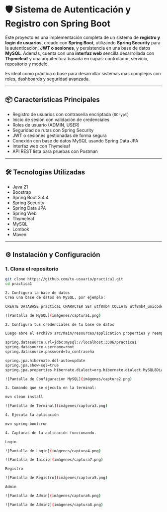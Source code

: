 # 🛡️ Sistema de Autenticación y Registro con Spring Boot

Este proyecto es una implementación completa de un sistema de **registro y login de usuarios**, creado con **Spring Boot**, utilizando **Spring Security** para la autenticación, **JWT o sesiones**, y persistencia en una base de datos **MySQL**. Además, cuenta con una **interfaz web** sencilla desarrollada con **Thymeleaf** y una arquitectura basada en capas: controlador, servicio, repositorio y modelo.

Es ideal como práctica o base para desarrollar sistemas más complejos con roles, dashboards y seguridad avanzada.

---

## 📦 Características Principales

- Registro de usuarios con contraseña encriptada (`BCrypt`)
- Inicio de sesión con validación de credenciales
- Roles de usuario (ADMIN, USER)
- Seguridad de rutas con Spring Security
- JWT o sesiones gestionadas de forma segura
- Conexión con base de datos MySQL usando Spring Data JPA
- Interfaz web con Thymeleaf
- API REST lista para pruebas con Postman

---

## 🛠️ Tecnologías Utilizadas

- Java 21  
- Boostrap
- Spring Boot 3.4.4  
- Spring Security  
- Spring Data JPA  
- Spring Web  
- Thymeleaf  
- MySQL  
- Lombok  
- Maven  

---

## ⚙️ Instalación y Configuración

### 1. Clona el repositorio
```bash
git clone https://github.com/tu-usuario/practica1.git
cd practica1

2. Configura la base de datos
Crea una base de datos en MySQL, por ejemplo:

CREATE DATABASE practica1 CHARACTER SET utf8mb4 COLLATE utf8mb4_unicode_ci;

![Pantalla de MySQL](imágenes/captura1.png)

2. Configura tus credenciales de tu base de datos

Luego abre el archivo src/main/resources/application.properties y reemplaza con tus credenciales:

spring.datasource.url=jdbc:mysql://localhost:3306/practica1
spring.datasource.username=root
spring.datasource.password=tu_contraseña

spring.jpa.hibernate.ddl-auto=update
spring.jpa.show-sql=true
spring.jpa.properties.hibernate.dialect=org.hibernate.dialect.MySQL8Dialect

![Pantalla de Configuracion MySQL](imágenes/captura2.png)

3. Comando que se ejecuta en la terminal:

mvn clean install

![Pantalla de Terminal](imágenes/captura3.png)

4. Ejecuta la aplicación

mvn spring-boot:run

4. Capturas de la aplicación funcionando.

Login

![Pantalla de Login](imágenes/captura4.png)

![Pantalla de Inicio](imágenes/captura7.png)

Registro

![Pantalla de Registro](imágenes/captura5.png)

Admin

![Pantalla de Admin](imágenes/captura6.png)

![Pantalla de Admin2](imágenes/captura8.png)